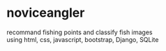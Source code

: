 # noviceangler
recommand fishing points and classify fish images 
<br> using html, css, javascript, bootstrap, Django, SQLite
